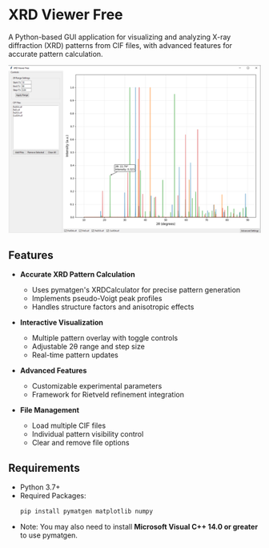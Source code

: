# XRD Viewer Free

A Python-based GUI application for visualizing and analyzing X-ray diffraction (XRD) patterns from CIF files, with advanced features for accurate pattern calculation.

![XRD Viewer Screenshot](image.png)

## Features

- **Accurate XRD Pattern Calculation**
  - Uses pymatgen's XRDCalculator for precise pattern generation
  - Implements pseudo-Voigt peak profiles
  - Handles structure factors and anisotropic effects

- **Interactive Visualization**
  - Multiple pattern overlay with toggle controls
  - Adjustable 2θ range and step size
  - Real-time pattern updates

- **Advanced Features**
  - Customizable experimental parameters
  - Framework for Rietveld refinement integration

- **File Management**
  - Load multiple CIF files
  - Individual pattern visibility control
  - Clear and remove file options

## Requirements

- Python 3.7+
- Required Packages:
  ```bash
  pip install pymatgen matplotlib numpy
- Note: You may also need to install **Microsoft Visual C++ 14.0 or greater** to use pymatgen.